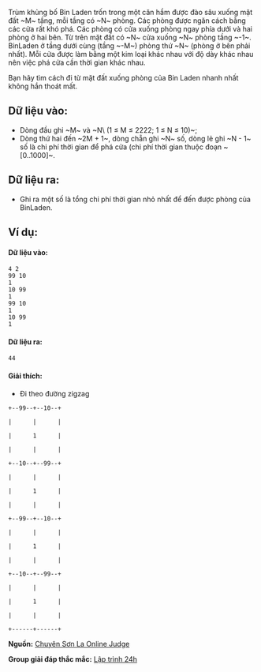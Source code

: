 Trùm khủng bố Bin Laden trốn trong một căn hầm được đào sâu xuống mặt đất ~M~ tầng, mỗi tầng có ~N~ phòng. Các phòng được ngăn cách bằng các cửa rất khó phá. Các phòng có cửa xuống phòng ngay phía dưới và hai phòng ở hai bên. Từ trên mặt đất có ~N~ cửa xuống ~N~ phòng tầng ~-1~. BinLaden ở tầng dưới cùng (tầng ~-M~) phòng thứ ~N~ (phòng ở bên phải nhất). Mỗi cửa được làm bằng một kim loại khác nhau với độ dày khác nhau nên việc phá cửa cần thời gian khác nhau.

Bạn hãy tìm cách đi từ mặt đất xuống phòng của Bin Laden nhanh nhất không hắn thoát mất.

## Dữ liệu vào:
- Dòng đầu ghi ~M~ và ~N\ (1 ≤ M ≤ 2222; 1 ≤ N ≤ 10)~;
- Dòng thứ hai đến ~2M + 1~, dòng chẵn ghi ~N~ số, dòng lẻ ghi ~N - 1~ số là chi phí thời gian để phá cửa (chi phí thời gian thuộc đoạn ~[0..1000]~.

## Dữ liệu ra:
- Ghi ra một số là tổng chi phí thời gian nhỏ nhất để đến được phòng của BinLaden.

## Ví dụ:
#### Dữ liệu vào:
```
4 2
99 10
1
10 99
1
99 10
1
10 99
1
```

#### Dữ liệu ra:
```
44
```

#### Giải thích:
- Đi theo đường zigzag
```
+--99--+--10--+

|      |      |

|      1      |

|      |      |

+--10--+--99--+

|      |      |

|      1      |

|      |      |

+--99--+--10--+

|      |      |

|      1      |

|      |      |

+--10--+--99--+

|      |      |

|      1      |

|      |      |

+------+------+
```
**Nguồn:** [Chuyên Sơn La Online Judge](http://csloj.ddns.net/)

**Group giải đáp thắc mắc:** [Lập trình 24h](https://www.facebook.com/groups/1386904321519984)
